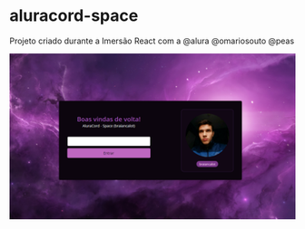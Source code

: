 # aluracord-space
Projeto criado durante a Imersão React com a @alura @omariosouto @peas


<img src="/aluracord.png">

